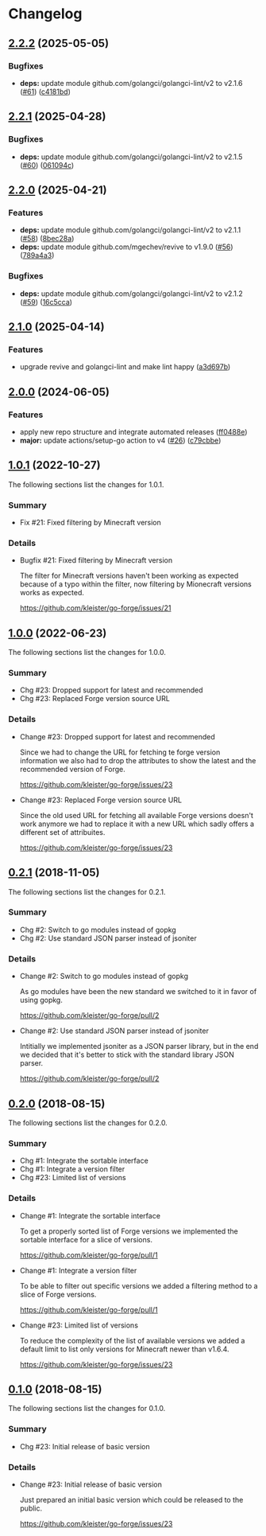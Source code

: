 # Changelog

## [2.2.2](https://github.com/kleister/go-forge/compare/v2.2.1...v2.2.2) (2025-05-05)


### Bugfixes

* **deps:** update module github.com/golangci/golangci-lint/v2 to v2.1.6 ([#61](https://github.com/kleister/go-forge/issues/61)) ([c4181bd](https://github.com/kleister/go-forge/commit/c4181bd3d2e8bbb83e740d53ff6c11d2c0997db0))

## [2.2.1](https://github.com/kleister/go-forge/compare/v2.2.0...v2.2.1) (2025-04-28)


### Bugfixes

* **deps:** update module github.com/golangci/golangci-lint/v2 to v2.1.5 ([#60](https://github.com/kleister/go-forge/issues/60)) ([061094c](https://github.com/kleister/go-forge/commit/061094cd7b9186af9acd870b059f1ada51b5c931))

## [2.2.0](https://github.com/kleister/go-forge/compare/v2.1.0...v2.2.0) (2025-04-21)


### Features

* **deps:** update module github.com/golangci/golangci-lint/v2 to v2.1.1 ([#58](https://github.com/kleister/go-forge/issues/58)) ([8bec28a](https://github.com/kleister/go-forge/commit/8bec28ae5132d5dbb5946567f65c221372d716b6))
* **deps:** update module github.com/mgechev/revive to v1.9.0 ([#56](https://github.com/kleister/go-forge/issues/56)) ([789a4a3](https://github.com/kleister/go-forge/commit/789a4a374485c26bdc88df2f7b907d46717b9aab))


### Bugfixes

* **deps:** update module github.com/golangci/golangci-lint/v2 to v2.1.2 ([#59](https://github.com/kleister/go-forge/issues/59)) ([16c5cca](https://github.com/kleister/go-forge/commit/16c5cca2636ef50a0d4615c9567af168a8dc59f6))

## [2.1.0](https://github.com/kleister/go-forge/compare/v2.0.0...v2.1.0) (2025-04-14)


### Features

* upgrade revive and golangci-lint and make lint happy ([a3d697b](https://github.com/kleister/go-forge/commit/a3d697b6a0893c9b7551e1ea2fc49cc0c47df2b1))

## [2.0.0](https://github.com/kleister/go-forge/compare/v1.0.1...v2.0.0) (2024-06-05)


### Features

* apply new repo structure and integrate automated releases ([ff0488e](https://github.com/kleister/go-forge/commit/ff0488e7c1245a5ebed2bebd295347ef4e24bb70))
* **major:** update actions/setup-go action to v4 ([#26](https://github.com/kleister/go-forge/issues/26)) ([c79cbbe](https://github.com/kleister/go-forge/commit/c79cbbe047d50d38192fccbcdf46912c15fa5f7f))


## [1.0.1]() (2022-10-27)

The following sections list the changes for 1.0.1.

### Summary

 * Fix #21: Fixed filtering by Minecraft version

### Details

 * Bugfix #21: Fixed filtering by Minecraft version

   The filter for Minecraft versions haven't been working as expected because of a typo within the
   filter, now filtering by Mionecraft versions works as expected.

   https://github.com/kleister/go-forge/issues/21


## [1.0.0]() (2022-06-23)

The following sections list the changes for 1.0.0.

### Summary

 * Chg #23: Dropped support for latest and recommended
 * Chg #23: Replaced Forge version source URL

### Details

 * Change #23: Dropped support for latest and recommended

   Since we had to change the URL for fetching te forge version information we also had to drop the
   attributes to show the latest and the recommended version of Forge.

   https://github.com/kleister/go-forge/issues/23

 * Change #23: Replaced Forge version source URL

   Since the old used URL for fetching all available Forge versions doesn't work anymore we had to
   replace it with a new URL which sadly offers a different set of attribuites.

   https://github.com/kleister/go-forge/issues/23


## [0.2.1]() (2018-11-05)

The following sections list the changes for 0.2.1.

### Summary

 * Chg #2: Switch to go modules instead of gopkg
 * Chg #2: Use standard JSON parser instead of jsoniter

### Details

 * Change #2: Switch to go modules instead of gopkg

   As go modules have been the new standard we switched to it in favor of using gopkg.

   https://github.com/kleister/go-forge/pull/2

 * Change #2: Use standard JSON parser instead of jsoniter

   Intitially we implemented jsoniter as a JSON parser library, but in the end we decided that it's
   better to stick with the standard library JSON parser.

   https://github.com/kleister/go-forge/pull/2


## [0.2.0]() (2018-08-15)

The following sections list the changes for 0.2.0.

### Summary

 * Chg #1: Integrate the sortable interface
 * Chg #1: Integrate a version filter
 * Chg #23: Limited list of versions

### Details

 * Change #1: Integrate the sortable interface

   To get a properly sorted list of Forge versions we implemented the sortable interface for a
   slice of versions.

   https://github.com/kleister/go-forge/pull/1

 * Change #1: Integrate a version filter

   To be able to filter out specific versions we added a filtering method to a slice of Forge
   versions.

   https://github.com/kleister/go-forge/pull/1

 * Change #23: Limited list of versions

   To reduce the complexity of the list of available versions we added a default limit to list only
   versions for Minecraft newer than v1.6.4.

   https://github.com/kleister/go-forge/issues/23


## [0.1.0]() (2018-08-15)

The following sections list the changes for 0.1.0.

### Summary

 * Chg #23: Initial release of basic version

### Details

 * Change #23: Initial release of basic version

   Just prepared an initial basic version which could be released to the public.

   https://github.com/kleister/go-forge/issues/23
